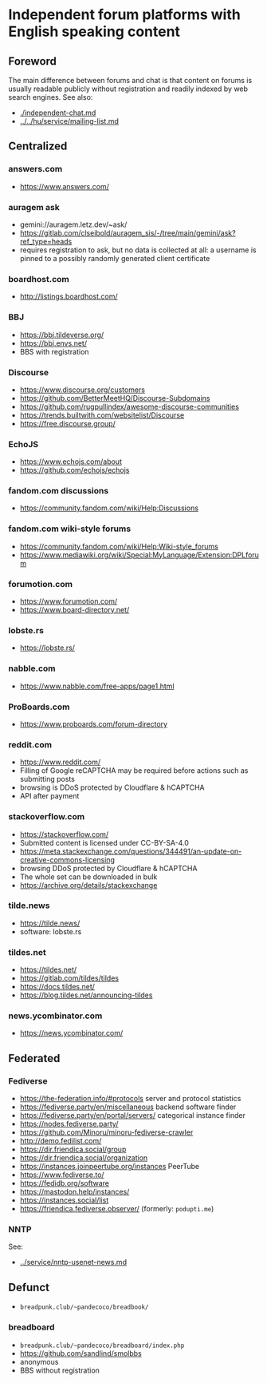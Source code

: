 # Independent forum platforms with English speaking content

## Foreword

The main difference between forums and chat is that content on forums is usually readable publicly without registration and readily indexed by web search engines. See also:

* [./independent-chat.md](./independent-chat.md)
* [../../hu/service/mailing-list.md](../../hu/service/mailing-list.md)

## Centralized

### answers.com

* https://www.answers.com/

### auragem ask

* gemini://auragem.letz.dev/~ask/
* https://gitlab.com/clseibold/auragem_sis/-/tree/main/gemini/ask?ref_type=heads
* requires registration to ask, but no data is collected at all: a username is pinned to a possibly randomly generated client certificate

### boardhost.com

* http://listings.boardhost.com/

### BBJ

* https://bbj.tildeverse.org/
* https://bbj.envs.net/
* BBS with registration

### Discourse

* https://www.discourse.org/customers
* https://github.com/BetterMeetHQ/Discourse-Subdomains
* https://github.com/rugpullindex/awesome-discourse-communities
* https://trends.builtwith.com/websitelist/Discourse
* https://free.discourse.group/

### EchoJS

* https://www.echojs.com/about
* https://github.com/echojs/echojs

### fandom.com discussions

* https://community.fandom.com/wiki/Help:Discussions

### fandom.com wiki-style forums

* https://community.fandom.com/wiki/Help:Wiki-style_forums
* https://www.mediawiki.org/wiki/Special:MyLanguage/Extension:DPLforum

### forumotion.com

* https://www.forumotion.com/
* https://www.board-directory.net/

### lobste.rs

* https://lobste.rs/

### nabble.com

* https://www.nabble.com/free-apps/page1.html

### ProBoards.com

* https://www.proboards.com/forum-directory

### reddit.com

* https://www.reddit.com/
* Filling of Google reCAPTCHA may be required before actions such as submitting posts
* browsing is DDoS protected by Cloudflare & hCAPTCHA
* API after payment

### stackoverflow.com

* https://stackoverflow.com/
* Submitted content is licensed under CC-BY-SA-4.0
* https://meta.stackexchange.com/questions/344491/an-update-on-creative-commons-licensing
* browsing DDoS protected by Cloudflare & hCAPTCHA
* The whole set can be downloaded in bulk
* https://archive.org/details/stackexchange

### tilde.news

* https://tilde.news/
* software: lobste.rs

### tildes.net

* https://tildes.net/
* https://gitlab.com/tildes/tildes
* https://docs.tildes.net/
* https://blog.tildes.net/announcing-tildes

### news.ycombinator.com

* https://news.ycombinator.com/

## Federated

### Fediverse

* https://the-federation.info/#protocols server and protocol statistics
* https://fediverse.party/en/miscellaneous backend software finder
* https://fediverse.party/en/portal/servers/ categorical instance finder
* https://nodes.fediverse.party/
* https://github.com/Minoru/minoru-fediverse-crawler
* http://demo.fedilist.com/
* https://dir.friendica.social/group
* https://dir.friendica.social/organization
* https://instances.joinpeertube.org/instances PeerTube
* https://www.fediverse.to/
* https://fedidb.org/software
* https://mastodon.help/instances/
* https://instances.social/list
* https://friendica.fediverse.observer/ (formerly: `podupti.me`)

### NNTP

See:

* [../service/nntp-usenet-news.md](../service/nntp-usenet-news.md)

## Defunct

* `breadpunk.club/~pandecoco/breadbook/`

### breadboard

* `breadpunk.club/~pandecoco/breadboard/index.php`
* https://github.com/sandlind/smolbbs
* anonymous
* BBS without registration
